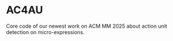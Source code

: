 # AC4AU
Core code of our newest work on ACM MM 2025 about action unit detection on micro-expressions.
